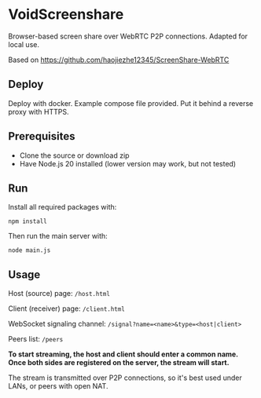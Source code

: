 # VoidScreenshare
Browser-based screen share over WebRTC P2P connections. Adapted for local use.

Based on https://github.com/haojiezhe12345/ScreenShare-WebRTC

## Deploy
Deploy with docker. Example compose file provided. Put it behind a reverse proxy with HTTPS.

## Prerequisites
- Clone the source or download zip
- Have Node.js 20 installed (lower version may work, but not tested)

## Run
Install all required packages with:

```npm install```

Then run the main server with:

```node main.js```

## Usage
Host (source) page: ```/host.html```

Client (receiver) page: ```/client.html```

WebSocket signaling channel: ```/signal?name=<name>&type=<host|client>```

Peers list: ```/peers```

**To start streaming, the host and client should enter a common name.\
Once both sides are registered on the server, the stream will start.**

The stream is transmitted over P2P connections, so it's best used under LANs, or peers with open NAT.
